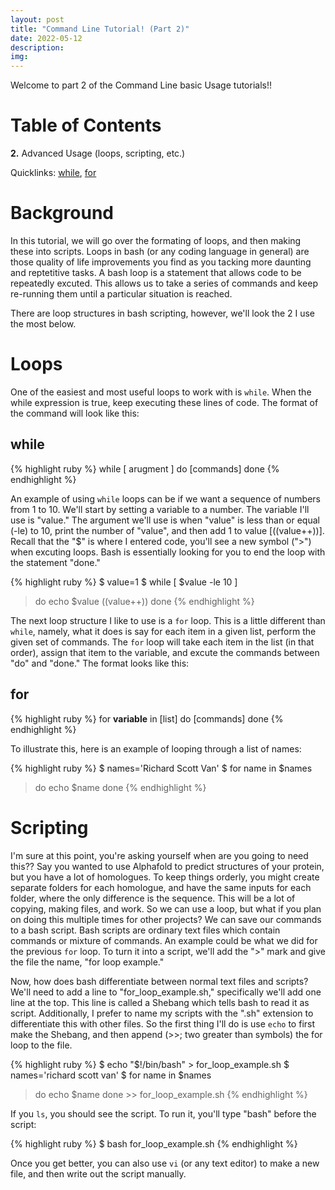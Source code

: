 ```yaml
---
layout: post
title: "Command Line Tutorial! (Part 2)"
date: 2022-05-12
description: 
img:
---
```


Welcome to part 2 of the Command Line basic Usage tutorials!!

# Table of Contents #
**2.** Advanced Usage (loops, scripting, etc.)

Quicklinks: [while](#while), [for](#for) 

# Background #

In this tutorial, we will go over the formating of loops, and then making these into scripts. Loops in bash (or any coding language in general) are those quality of life improvements you find as you tacking more daunting and reptetitive tasks. A bash loop is a statement that allows code to be repeatedly excuted. This allows us to take a series of commands and keep re-running them until a particular situation is reached.

There are loop structures in bash scripting, however, we'll look the 2 I use the most below.

# Loops #
One of the easiest and most useful loops to work with is `while`. When the while expression is true, keep executing these lines of code. The format of the command will look like this:

## while ##

{% highlight ruby %}
while [ arugment ]
do
[commands]
done
{% endhighlight %}

An example of using `while` loops can be if we want a sequence of numbers from 1 to 10. We'll start by setting a variable to a number. The variable I'll use is "value." The argument we'll use is when "value" is less than or equal (-le) to 10, print the number of "value", and then add 1 to value [((value++))]. Recall that the "$" is where I entered code, you'll see a new symbol (">") when excuting loops. Bash is essentially looking for you to end the loop with the statement "done."

{% highlight ruby %}
$ value=1
$ while [ $value -le 10 ]
> do
> echo $value
> ((value++))
> done
{% endhighlight %}
 
The next loop structure I like to use is a `for` loop. This is a little different than `while`, namely, what it does is say for each item in a given list, perform the given set of commands. The `for` loop will take each item in the list (in that order), assign that item to the variable, and excute the commands between "do" and "done." The format looks like this:

## for ##

{% highlight ruby %}
for **variable** in [list]
do
[commands]
done
{% endhighlight %}

To illustrate this, here is an example of looping through a list of names:

{% highlight ruby %}
$ names='Richard Scott Van'
$ for name in $names
> do
> echo $name
> done
{% endhighlight %}

# Scripting #

I'm sure at this point, you're asking yourself when are you going to need this?? Say you wanted to use Alphafold to predict structures of your protein, but you have a lot of homologues. To keep things orderly, you might create separate folders for each homologue, and have the same inputs for each folder, where the only difference is the sequence. This will be a lot of copying, making files, and work. So we can use a loop, but what if you plan on doing this multiple times for other projects? We can save our commands to a bash script. Bash scripts are ordinary text files which contain commands or mixture of commands. An example could be what we did for the previous `for` loop. To turn it into a script, we'll add the ">" mark and give the file the name, "for loop example."

Now, how does bash differentiate between normal text files and scripts? We'll need to add a line to "for_loop_example.sh," specifically we'll add one line at the top. This line is called a Shebang which tells bash to read it as script. Additionally, I prefer to name my scripts with the ".sh" extension to differentiate this with other files. So the first thing I'll do is use `echo` to first make the Shebang, and then append (>>; two greater than symbols) the for loop to the file. 

{% highlight ruby %}
$ echo "$!/bin/bash" > for_loop_example.sh
$ names='richard scott van'
$ for name in $names
> do
> echo $name
> done >> for_loop_example.sh
{% endhighlight %}

If you `ls`, you should see the script. To run it, you'll type "bash" before the script:

{% highlight ruby %}
$ bash for_loop_example.sh
{% endhighlight %}

Once you get better, you can also use `vi` (or any text editor) to make a new file, and then write out the script manually.



